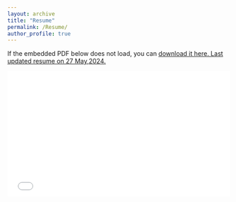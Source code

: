 ```yaml
---
layout: archive
title: "Resume"
permalink: /Resume/
author_profile: true
---
```



If the embedded PDF below does not load, you can <u><a href="files\shyam_sundar_resume.pdf">download it here.
Last updated resume on 27 May,2024.</a></u>
<br/>
<style>
  .embed-container {
    position: relative;
    padding-bottom: 56.25%; /* 16:9 aspect ratio */
    height: 0;
    overflow: hidden;
  }

  .embed-container iframe,
  .embed-container object,
  .embed-container embed {
    position: absolute;
    top: 0;
    left: 0;
    width: 100%;
    height: 100%;
  }
</style>

<div class="embed-container">
  <embed src="files\shyam_sundar_resume.pdf" type="application/pdf" />
</div>